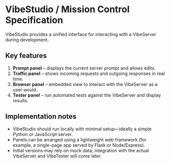 # VibeStudio / Mission Control Specification

VibeStudio provides a unified interface for interacting with a VibeServer during development.

## Key features

1. **Prompt panel** – displays the current server prompt and allows edits.
2. **Traffic panel** – shows incoming requests and outgoing responses in real time.
3. **Browser panel** – embedded view to interact with the VibeServer as a user would.
4. **Tester panel** – run automated tests against the VibeServer and display results.

## Implementation notes

* VibeStudio should run locally with minimal setup—ideally a simple Python or JavaScript server.
* Panels can be arranged using a lightweight web framework (for example, a single-page app served by Flask or Node/Express).
* Initial versions may rely on mock data; integration with the actual VibeServer and VibeTester will come later.
